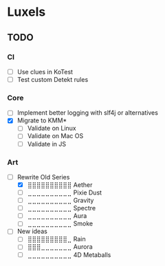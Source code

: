 # Luxels

## TODO 

### CI

- [ ] Use clues in KoTest
- [ ] Test custom Detekt rules

### Core

- [ ] Implement better logging with slf4j or alternatives
- [x] Migrate to KMM*
  - [ ] Validate on Linux
  - [ ] Validate on Mac OS
  - [ ] Validate in JS
  
### Art

- [ ] Rewrite Old Series
  - [x] ⣿⣿⣿⣿⣿⣿⣿⣿⣿⣿ Aether 
  - [ ] ⣀⣀⣀⣀⣀⣀⣀⣀⣀⣀ Pixie Dust
  - [ ] ⣀⣀⣀⣀⣀⣀⣀⣀⣀⣀ Gravity
  - [ ] ⣀⣀⣀⣀⣀⣀⣀⣀⣀⣀ Spectre
  - [ ] ⣀⣀⣀⣀⣀⣀⣀⣀⣀⣀ Aura
  - [ ] ⣀⣀⣀⣀⣀⣀⣀⣀⣀⣀ Smoke
- [ ] New ideas
  - [ ] ⣿⣿⣿⣿⣿⣿⣿⣿⣿⣀ Rain
  - [ ] ⣿⣿⣿⣀⣀⣀⣀⣀⣀⣀ Aurora
  - [ ] ⣀⣀⣀⣀⣀⣀⣀⣀⣀⣀ 4D Metaballs
